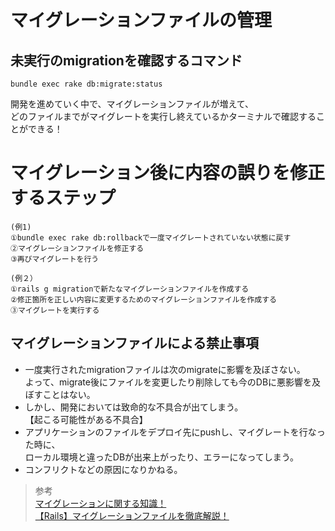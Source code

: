 # マイグレーションファイルの管理  
## 未実行のmigrationを確認するコマンド  
```
bundle exec rake db:migrate:status
```
開発を進めていく中で、マイグレーションファイルが増えて、<br>どのファイルまでがマイグレートを実行し終えているかターミナルで確認することができる！  

# マイグレーション後に内容の誤りを修正するステップ  

```
(例1)
①bundle exec rake db:rollbackで一度マイグレートされていない状態に戻す
②マイグレーションファイルを修正する
③再びマイグレートを行う

(例２）
①rails g migrationで新たなマイグレーションファイルを作成する
②修正箇所を正しい内容に変更するためのマイグレーションファイルを作成する
③マイグレートを実行する
```

## マイグレーションファイルによる禁止事項  
* 一度実行されたmigrationファイルは次のmigrateに影響を及ぼさない。  
よって、migrate後にファイルを変更したり削除しても今のDBに悪影響を及ぼすことはない。  
* しかし、開発においては致命的な不具合が出てしまう。  
【起こる可能性がある不具合】  
* アプリケーションのファイルをデプロイ先にpushし、マイグレートを行なった時に、<br>ローカル環境と違ったDBが出来上がったり、エラーになってしまう。  
* コンフリクトなどの原因になりかねる。  






> 参考  
[マイグレーションに関する知識！](https://qiita.com/wacker8818/items/47333d5ff61c8b9d324d)  
[【Rails】マイグレーションファイルを徹底解説！](https://pikawaka.com/rails/migration)  


